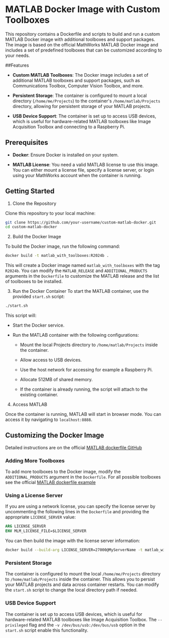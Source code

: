 # MATLAB Docker Image with Custom Toolboxes

This repository contains a Dockerfile and scripts to build and run a custom MATLAB Docker image with additional toolboxes and support packages. The image is based on the official MathWorks MATLAB Docker image and includes a set of predefined toolboxes that can be customized according to your needs.

##Features

- **Custom MATLAB Toolboxes**: The Docker image includes a set of additional MATLAB toolboxes and support packages, such as Communications Toolbox, Computer Vision Toolbox, and more.

- **Persistent Storage**: The container is configured to mount a local directory (```/home/me/Projects```) to the container's ```/home/matlab/Projects``` directory, allowing for persistent storage of your MATLAB projects.

- **USB Device Support**: The container is set up to access USB devices, which is useful for hardware-related MATLAB toolboxes like Image Acquisition Toolbox and connecting to a Raspberry Pi.

## Prerequisites

- **Docker**: Ensure Docker is installed on your system.

- **MATLAB License**: You need a valid MATLAB license to use this image. You can either mount a license file, specify a license server, or login using your MathWorks account when the container is running.

## Getting Started

1. Clone the Repository

Clone this repository to your local machine:

```bash
git clone https://github.com/your-username/custom-matlab-docker.git
cd custom-matlab-docker
```

2. Build the Docker Image

To build the Docker image, run the following command:

```bash
docker build -t matlab_with_toolboxes:R2024b .
```

This will create a Docker image named ```matlab_with_toolboxes``` with the tag ```R2024b```. You can modify the ```MATLAB_RELEASE``` and ```ADDITIONAL_PRODUCTS``` arguments in the ```Dockerfile``` to customize the MATLAB release and the list of toolboxes to be installed.

3. Run the Docker Container
To start the MATLAB container, use the provided ```start.sh``` script:

```bash
./start.sh
```

This script will:

- Start the Docker service.

- Run the MATLAB container with the following configurations:

    - Mount the local Projects directory to ```/home/matlab/Projects``` inside the container.

    - Allow access to USB devices.

    - Use the host network for accessing for example a Raspberry Pi.

    - Allocate 512MB of shared memory.

    - If the container is already running, the script will attach to the existing container.

4. Access MATLAB

Once the container is running, MATLAB will start in browser mode. You can access it by navigating to ```localhost:8888```.

## Customizing the Docker Image

Detailed instructions are on the official [MATLAB dockerfile GitHub](https://github.com/mathworks-ref-arch/matlab-dockerfile)

### Adding More Toolboxes

To add more toolboxes to the Docker image, modify the ```ADDITIONAL_PRODUCTS``` argument in the ```Dockerfile```. For all possible toolboxes see the official [MATLAB dockerfile example](https://github.com/mathworks-ref-arch/matlab-dockerfile/blob/main/mpm-input-files/R2024b/mpm_input_r2024b.txt)


### Using a License Server

If you are using a network license, you can specify the license server by uncommenting the following lines in the ```Dockerfile``` and providing the appropriate ```LICENSE_SERVER``` value:

```dockerfile
ARG LICENSE_SERVER
ENV MLM_LICENSE_FILE=$LICENSE_SERVER
```

You can then build the image with the license server information:

```bash
docker build --build-arg LICENSE_SERVER=27000@MyServerName -t matlab_with_toolboxes:R2024b .
```

### Persistent Storage

The container is configured to mount the local ```/home/me/Projects``` directory to ```/home/matlab/Projects``` inside the container. This allows you to persist your MATLAB projects and data across container restarts. You can modify the ```start.sh``` script to change the local directory path if needed.

### USB Device Support

The container is set up to access USB devices, which is useful for hardware-related MATLAB toolboxes like Image Acquisition Toolbox. The ```--privileged``` flag and the ```-v /dev/bus/usb:/dev/bus/usb``` option in the ```start.sh``` script enable this functionality.


